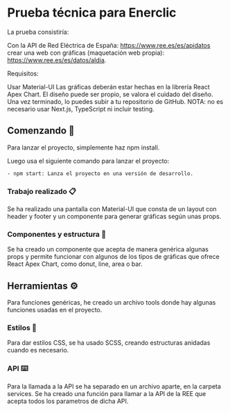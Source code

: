 # Prueba técnica para Enerclic

La prueba consistiría:

Con la API de Red Eléctrica de España: https://www.ree.es/es/apidatos crear una web con gráficas (maquetación web propia): https://www.ree.es/es/datos/aldia.

Requisitos: 

Usar Material-UI
Las gráficas deberán estar hechas en la librería React Apex Chart.
El diseño puede ser propio, se valora el cuidado del diseño.
Una vez terminado, lo puedes subir a tu repositorio de GitHub.
NOTA:  no es necesario usar Next.js, TypeScript ni incluir testing.

## Comenzando 🚀

Para lanzar el proyecto, simplemente haz npm install.

 Luego usa el siguiente comando para lanzar el proyecto:
 
    - npm start: Lanza el proyecto en una versión de desarrollo.

### Trabajo realizado 📋

Se ha realizado una pantalla con Material-UI que consta de un layout con header y footer y un componente para generar gráficas
según unas props.

### Componentes y estructura 🔧

Se ha creado un componente que acepta de manera genérica algunas props y permite funcionar con algunos de los tipos de gráficas
que ofrece React Apex Chart, como donut, line, area o bar. 

## Herramientas ⚙️

Para funciones genéricas, he creado un archivo tools donde hay algunas funciones usadas en el proyecto.

### Estilos 🔩

Para dar estilos CSS, se ha usado SCSS, creando estructuras anidadas cuando es necesario.

### API ⌨️

Para la llamada a la API se ha separado en un archivo aparte, en la carpeta services. Se ha creado una función 
para llamar a la API de la REE que acepta todos los parametros de dicha API.


